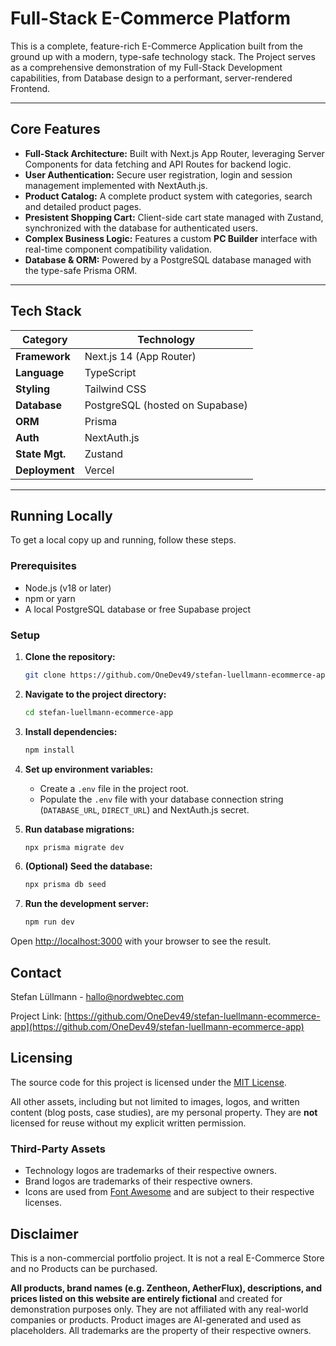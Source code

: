 # Full-Stack E-Commerce Platform

This is a complete, feature-rich E-Commerce Application built from the ground up with a modern, type-safe technology stack. The Project serves as a comprehensive demonstration of my Full-Stack Development capabilities, from Database design to a performant, server-rendered Frontend.

---

## Core Features

- **Full-Stack Architecture:** Built with Next.js App Router, leveraging Server Components for data fetching and API Routes for backend logic.
- **User Authentication:** Secure user registration, login and session management implemented with NextAuth.js.
- **Product Catalog:** A complete product system with categories, search and detailed product pages.
- **Presistent Shopping Cart:** Client-side cart state managed with Zustand, synchronized with the database for authenticated users.
- **Complex Business Logic:** Features a custom **PC Builder** interface with real-time component compatibility validation.
- **Database & ORM:** Powered by a PostgreSQL database managed with the type-safe Prisma ORM.

---

## Tech Stack

| Category       | Technology                      |
| -------------- | ------------------------------- |
| **Framework**  | Next.js 14 (App Router)         |
| **Language**   | TypeScript                      |
| **Styling**    | Tailwind CSS                    |
| **Database**   | PostgreSQL (hosted on Supabase) |
| **ORM**        | Prisma                          |
| **Auth**       | NextAuth.js                     |
| **State Mgt.** | Zustand                         |
| **Deployment** | Vercel                          |

---

## Running Locally

To get a local copy up and running, follow these steps.

### Prerequisites

- Node.js (v18 or later)
- npm or yarn
- A local PostgreSQL database or free Supabase project

### Setup

1.  **Clone the repository:**

    ```bash
    git clone https://github.com/OneDev49/stefan-luellmann-ecommerce-app
    ```

2.  **Navigate to the project directory:**

    ```bash
    cd stefan-luellmann-ecommerce-app
    ```

3.  **Install dependencies:**

    ```bash
    npm install
    ```

4.  **Set up environment variables:**

    - Create a `.env` file in the project root.
    - Populate the `.env` file with your database connection string (`DATABASE_URL`, `DIRECT_URL`) and NextAuth.js secret.

5.  **Run database migrations:**

    ```bash
    npx prisma migrate dev
    ```

6.  **(Optional) Seed the database:**

    ```bash
    npx prisma db seed
    ```

7.  **Run the development server:**
    ```bash
    npm run dev
    ```

Open [http://localhost:3000](http://localhost:3000) with your browser to see the result.

## Contact

Stefan Lüllmann - [hallo@nordwebtec.com](mailto:hallo@nordwebtec.com)

Project Link: [https://github.com/OneDev49/stefan-luellmann-ecommerce-app](https://github.com/OneDev49/stefan-luellmann-ecommerce-app)

## Licensing

The source code for this project is licensed under the [MIT License](LICENSE).

All other assets, including but not limited to images, logos, and written content (blog posts, case studies), are my personal property.
They are **not** licensed for reuse without my explicit written permission.

### Third-Party Assets

- Technology logos are trademarks of their respective owners.
- Brand logos are trademarks of their respective owners.
- Icons are used from [Font Awesome](https://fontawesome.com/license) and are subject to their respective licenses.

## Disclaimer

This is a non-commercial portfolio project. It is not a real E-Commerce Store and no Products can be purchased.

**All products, brand names (e.g. Zentheon, AetherFlux), descriptions, and prices listed on this website are entirely fictional** and created for demonstration purposes only. They are not affiliated with any real-world companies or products. Product images are AI-generated and used as placeholders. All trademarks are the property of their respective owners.
